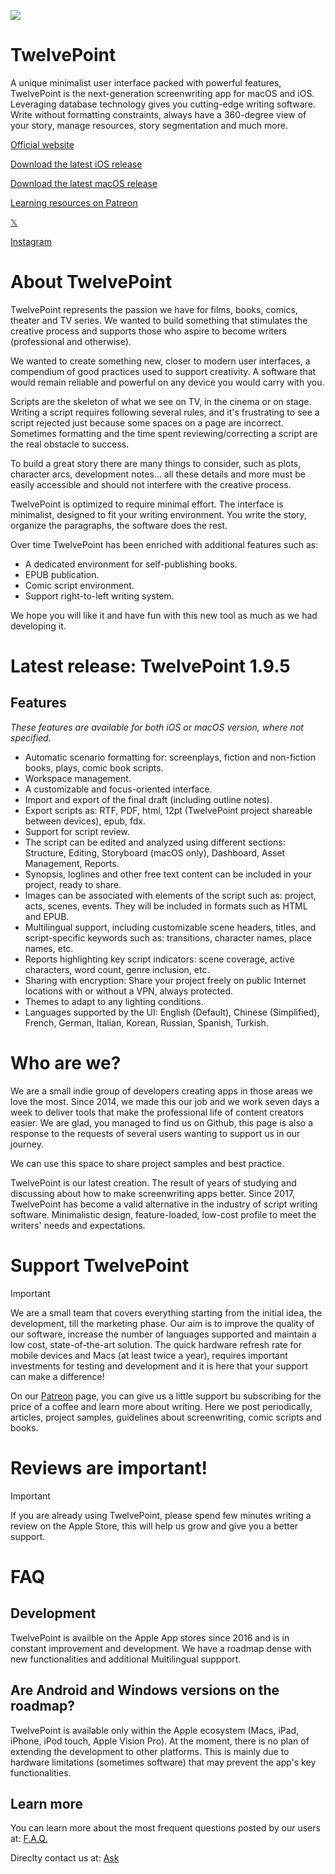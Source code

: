 ![ ](https://www.twelvept.com/config/img/FB-twelvepoint-banner.jpg?137CD325A1CD4510A40112911F769284)


# TwelvePoint
A unique minimalist user interface packed with powerful features, TwelvePoint is the next-generation screenwriting app for macOS and iOS.
Leveraging database technology gives you cutting-edge writing software.
Write without formatting constraints, always have a 360-degree view of your story, manage resources, story segmentation and much more.

[Official website](https://www.twelvept.com)

[Download the latest iOS release](https://apps.apple.com/lu/app/apple-store/id1124123665?pt=1462392&ct=WBHPM&mt=8)

[Download the latest macOS release](https://apps.apple.com/lu/app/apple-store/id1191200443?pt=1462392&ct=WBHPD&mt=8)

[Learning resources on Patreon](https://www.patreon.com/twelvepoint)

[𝕏](https://twitter.com/twelvepointapp)

[Instagram](https://www.instagram.com/twelvepointapp)

# About TwelvePoint
TwelvePoint represents the passion we have for films, books, comics, theater and TV series. We wanted to build something that stimulates the creative process and supports those who aspire to become writers (professional and otherwise).

We wanted to create something new, closer to modern user interfaces, a compendium of good practices used to support creativity. A software that would remain reliable and powerful on any device you would carry with you.

Scripts are the skeleton of what we see on TV, in the cinema or on stage. Writing a script requires following several rules, and it's frustrating to see a script rejected just because some spaces on a page are incorrect. Sometimes formatting and the time spent reviewing/correcting a script are the real obstacle to success.

To build a great story there are many things to consider, such as plots, character arcs, development notes… all these details and more must be easily accessible and should not interfere with the creative process.

TwelvePoint is optimized to require minimal effort. The interface is minimalist, designed to fit your writing environment.
You write the story, organize the paragraphs, the software does the rest.

Over time TwelvePoint has been enriched with additional features such as:
- A dedicated environment for self-publishing books.
- EPUB publication.
- Comic script environment.
- Support right-to-left writing system.
  
We hope you will like it and have fun with this new tool as much as we had developing it.

# Latest release: TwelvePoint 1.9.5

## Features
*These features are available for both iOS or macOS version, where not specified.*

* Automatic scenario formatting for: screenplays, fiction and non-fiction books, plays, comic book scripts.
* Workspace management.
* A customizable and focus-oriented interface.
* Import and export of the final draft (including outline notes).
* Export scripts as: RTF, PDF, html, 12pt (TwelvePoint project shareable between devices), epub, fdx.
* Support for script review.
* The script can be edited and analyzed using different sections: Structure, Editing, Storyboard (macOS only), Dashboard, Asset Management, Reports.
* Synopsis, loglines and other free text content can be included in your project, ready to share.
* Images can be associated with elements of the script such as: project, acts, scenes, events. They will be included in formats such as HTML and EPUB.
* Multilingual support, including customizable scene headers, titles, and script-specific keywords such as: transitions, character names, place names, etc.
* Reports highlighting key script indicators: scene coverage, active characters, word count, genre inclusion, etc.
* Sharing with encryption: Share your project freely on public Internet locations with or without a VPN, always protected.
* Themes to adapt to any lighting conditions.
* Languages supported by the UI: English (Default), Chinese (Simplified), French, German, Italian, Korean, Russian, Spanish, Turkish. 

# Who are we?

We are a small indie group of developers creating apps in those areas we love the most. Since 2014, we made this our job and we work seven days a week to deliver tools that make the professional life of content creators easier. We are glad, you managed to find us on Github, this page is also a response to the requests of several users wanting to support us in our journey.

We can use this space to share project samples and best practice.

TwelvePoint is our latest creation. The result of years of studying and discussing about how to make screenwriting apps better. 
Since 2017, TwelvePoint has become a valid alternative in the industry of script writing software. 
Minimalistic design, feature-loaded, low-cost profile to meet the writers' needs and expectations.

# Support TwelvePoint
>[!IMPORTANT]
> We are a small team that covers everything starting from the initial idea, the development, till the marketing phase. Our aim is to improve the quality of our software, increase the number of languages  supported and maintain a low cost, state-of-the-art solution.  The quick hardware refresh rate for mobile devices and Macs (at least twice a year), requires important investments for testing and development and it is here that your support can make a difference!
>
> On our [Patreon](https://www.patreon.com/twelvepoint) page, you can give us a little support bu subscribing for the price of a coffee and learn more about writing. 
Here we post periodically, articles, project samples, guidelines about screenwriting, comic scripts and books.

# Reviews are important!
>[!IMPORTANT]
> If you are already using TwelvePoint, please spend few minutes writing a review on the Apple Store, this will help us grow and give you a better support. 


# FAQ

## Development
TwelvePoint is availble on the Apple App stores since 2016 and is in constant improvement and development.
We have a roadmap dense with new functionalities and additional Multilingual suppport.

## Are Android and Windows versions on the roadmap?

TwelvePoint is available only within the Apple ecosystem (Macs, iPad, iPhone, iPod touch, Apple Vision Pro). 
At the moment, there is no plan of extending the development to other platforms. 
This is mainly due to hardware limitations (sometimes software) that may prevent the app's key functionalities. 

## Learn more
You can learn more about the most frequent questions posted by our users at: [F.A.Q.](https://www.twelvept.com/faq/en/questions/frequently-asked-questions.html)

Direclty contact us at: [Ask](ask@morepaths.com)









